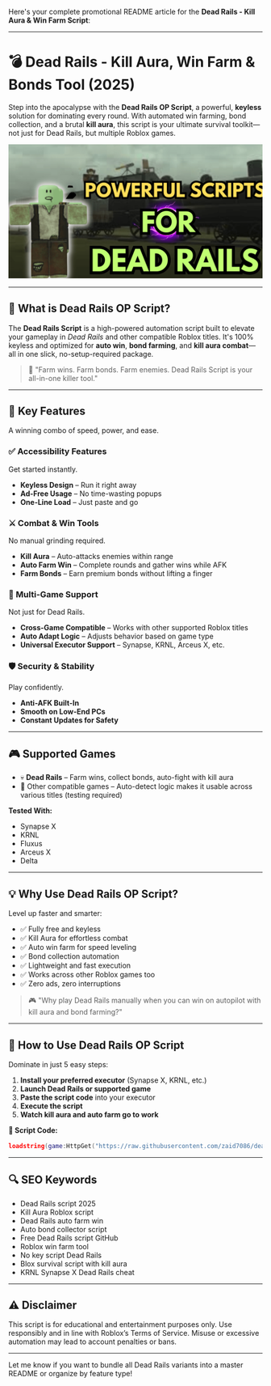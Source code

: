 Here's your complete promotional README article for the **Dead Rails - Kill Aura & Win Farm Script**:

---

# 💣 Dead Rails - Kill Aura, Win Farm & Bonds Tool (2025)

Step into the apocalypse with the **Dead Rails OP Script**, a powerful, **keyless** solution for dominating every round. With automated win farming, bond collection, and a brutal **kill aura**, this script is your ultimate survival toolkit—not just for Dead Rails, but multiple Roblox games.

![script-image](https://github.com/zaid7086/deadrailsopscript/blob/main/Dead%20Rails%20-%20Kill%20Aura%2C%20Win%20Farm%20%26%20Bonds%20Tool%20(2025).png)

---

## 🎯 What is Dead Rails OP Script?

The **Dead Rails Script** is a high-powered automation script built to elevate your gameplay in *Dead Rails* and other compatible Roblox titles. It's 100% keyless and optimized for **auto win**, **bond farming**, and **kill aura combat**—all in one slick, no-setup-required package.

> 🔵 "Farm wins. Farm bonds. Farm enemies. Dead Rails Script is your all-in-one killer tool."

---

## 🌟 Key Features

A winning combo of speed, power, and ease.

### ✅ Accessibility Features

Get started instantly.

* **Keyless Design** – Run it right away
* **Ad-Free Usage** – No time-wasting popups
* **One-Line Load** – Just paste and go

### ⚔️ Combat & Win Tools

No manual grinding required.

* **Kill Aura** – Auto-attacks enemies within range
* **Auto Farm Win** – Complete rounds and gather wins while AFK
* **Farm Bonds** – Earn premium bonds without lifting a finger

### 💼 Multi-Game Support

Not just for Dead Rails.

* **Cross-Game Compatible** – Works with other supported Roblox titles
* **Auto Adapt Logic** – Adjusts behavior based on game type
* **Universal Executor Support** – Synapse, KRNL, Arceus X, etc.

### 🛡️ Security & Stability

Play confidently.

* **Anti-AFK Built-In**
* **Smooth on Low-End PCs**
* **Constant Updates for Safety**

---

## 🎮 Supported Games

* 💀 **Dead Rails** – Farm wins, collect bonds, auto-fight with kill aura
* 🧩 Other compatible games – Auto-detect logic makes it usable across various titles (testing required)

**Tested With:**

* Synapse X
* KRNL
* Fluxus
* Arceus X
* Delta

---

## 💡 Why Use Dead Rails OP Script?

Level up faster and smarter:

* ✅ Fully free and keyless
* ✅ Kill Aura for effortless combat
* ✅ Auto win farm for speed leveling
* ✅ Bond collection automation
* ✅ Lightweight and fast execution
* ✅ Works across other Roblox games too
* ✅ Zero ads, zero interruptions

> 🎮 "Why play Dead Rails manually when you can win on autopilot with kill aura and bond farming?"

---

## 🧠 How to Use Dead Rails OP Script

Dominate in just 5 easy steps:

1. **Install your preferred executor** (Synapse X, KRNL, etc.)
2. **Launch Dead Rails or supported game**
3. **Paste the script code** into your executor
4. **Execute the script**
5. **Watch kill aura and auto farm go to work**

**📜 Script Code:**

```lua
loadstring(game:HttpGet("https://raw.githubusercontent.com/zaid7086/deadrailsopscript/refs/heads/main/deadrailsopscript.Lua"))()
```

---

## 🔍 SEO Keywords

* Dead Rails script 2025
* Kill Aura Roblox script
* Dead Rails auto farm win
* Auto bond collector script
* Free Dead Rails script GitHub
* Roblox win farm tool
* No key script Dead Rails
* Blox survival script with kill aura
* KRNL Synapse X Dead Rails cheat

---

## ⚠️ Disclaimer

This script is for educational and entertainment purposes only. Use responsibly and in line with Roblox’s Terms of Service. Misuse or excessive automation may lead to account penalties or bans.

---

Let me know if you want to bundle all Dead Rails variants into a master README or organize by feature type!
